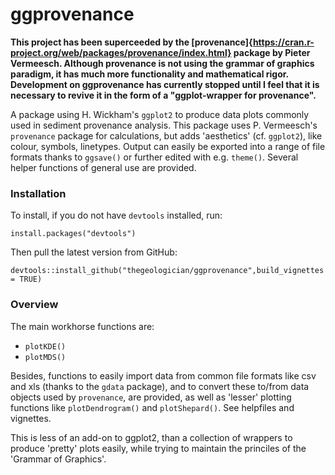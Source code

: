 <!-- README.md is generated from README.Rmd. Please edit that file -->
ggprovenance
============

**This project has been superceeded by the [provenance]{https://cran.r-project.org/web/packages/provenance/index.html} package by Pieter Vermeesch. Although provenance is not using the grammar of graphics paradigm, it has much more functionality and mathematical rigor. Development on ggprovenance has currently stopped until I feel that it is necessary to revive it in the form of a "ggplot-wrapper for provenance".**

A package using H. Wickham's `ggplot2` to produce data plots commonly used in sediment provenance analysis. This package uses P. Vermeesch's `provenance` package for calculations, but adds 'aesthetics' (cf. `ggplot2`), like colour, symbols, linetypes. Output can easily be exported into a range of file formats thanks to `ggsave()` or further edited with e.g. `theme()`. Several helper functions of general use are provided.

### Installation

To install, if you do not have `devtools` installed, run:

    install.packages("devtools")

Then pull the latest version from GitHub:

    devtools::install_github("thegeologician/ggprovenance",build_vignettes = TRUE)

### Overview

The main workhorse functions are:

-   `plotKDE()`
-   `plotMDS()`

Besides, functions to easily import data from common file formats like csv and xls (thanks to the `gdata` package), and to convert these to/from data objects used by `provenance`, are provided, as well as 'lesser' plotting functions like `plotDendrogram()` and `plotShepard()`. See helpfiles and vignettes.

This is less of an add-on to ggplot2, than a collection of wrappers to produce 'pretty' plots easily, while trying to maintain the princiles of the 'Grammar of Graphics'.
